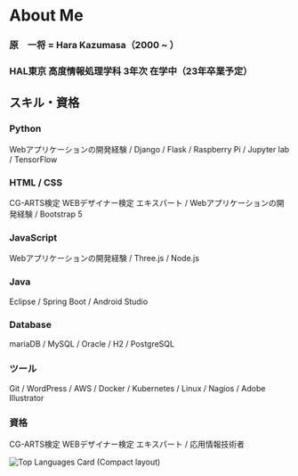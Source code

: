 # About Me

### 原　一将 = Hara Kazumasa（2000 ~ ）

### HAL東京 高度情報処理学科 3年次 在学中（23年卒業予定）

## スキル・資格

### Python

Webアプリケーションの開発経験 / Django / Flask / Raspberry Pi / Jupyter lab / TensorFlow

### HTML / CSS

CG-ARTS検定 WEBデザイナー検定 エキスパート / Webアプリケーションの開発経験 / Bootstrap 5

### JavaScript

Webアプリケーションの開発経験 / Three.js / Node.js

### Java

Eclipse / Spring Boot / Android Studio

### Database

mariaDB / MySQL / Oracle / H2 / PostgreSQL

### ツール

Git / WordPress / AWS / Docker / Kubernetes / Linux / Nagios / Adobe Illustrator

### 資格

CG-ARTS検定 WEBデザイナー検定 エキスパート / 応用情報技術者

![Top Languages Card (Compact layout)](https://github-readme-stats.vercel.app/api/top-langs/?username=Kazumasa1&layout=compact)
